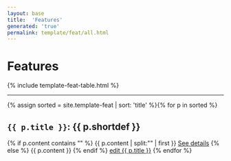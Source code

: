 ```yaml
---
layout: base
title:  'Features'
generated: 'true'
permalink: template/feat/all.html
---
```


# Features

{% include template-feat-table.html %}

----------

{% assign sorted = site.template-feat | sort: 'title' %}{% for p in sorted %}
<a id="al-template-feat/{{ p.title }}" class="al-dest"/>
<h2><code>{{ p.title }}</code>: {{ p.shortdef }}</h2>
{% if p.content contains "<!--details-->" %}    
{{ p.content | split:"<!--details-->" | first }}
<a href="{{ p.title }}" class="al-doc">See details</a>
{% else %}
{{ p.content }}
{% endif %}
<a href="{{ site.git_edit }}/{% if p.collection %}{{ p.relative_path }}{% else %}{{ p.path }}{% endif %}" target="#">edit {{ p.title }}</a>
{% endfor %}
